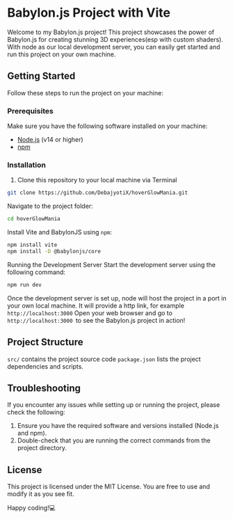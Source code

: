 # Babylon.js Project with Vite


Welcome to my Babylon.js project! This project showcases the power of Babylon.js for creating stunning 3D experiences(esp with custom shaders). With node as our local development server, you can easily get started and run this project on your own machine.

## Getting Started

Follow these steps to run the project on your machine:

### Prerequisites

Make sure you have the following software installed on your machine:
- [Node.js](https://nodejs.org/) (v14 or higher)
- [npm](https://www.npmjs.com/get-npm)
### Installation

1. Clone this repository to your local machine via Terminal
```bash
git clone https://github.com/DebajyotiX/hoverGlowMania.git
```

Navigate to the project folder:
```bash
cd hoverGlowMania
```
  

Install Vite and BabylonJS using `npm`:
```bash
npm install vite
npm install -D @babylonjs/core
```

Running the Development Server
Start the development server using the following command:
```bash
npm run dev  
```

Once the development server is set up, node will host the project in a port in your own local machine. It will provide a http link, for example `http://localhost:3000`
Open your web browser and go to `http://localhost:3000 `to see the Babylon.js project in action!

  

## Project Structure

`src/` contains the project source code
`package.json` lists the project dependencies and scripts.

  
## Troubleshooting

If you encounter any issues while setting up or running the project, please check the following:

1. Ensure you have the required software and versions installed (Node.js and npm).
2. Double-check that you are running the correct commands from the project directory.



## License
This project is licensed under the MIT License. You are free to use and modify it as you see fit.

Happy coding!💻